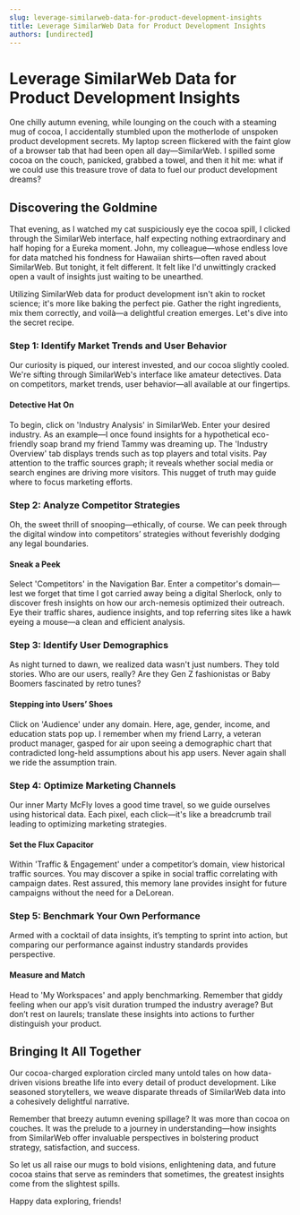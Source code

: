 ```yaml
---
slug: leverage-similarweb-data-for-product-development-insights
title: Leverage SimilarWeb Data for Product Development Insights
authors: [undirected]
---
```



# Leverage SimilarWeb Data for Product Development Insights

One chilly autumn evening, while lounging on the couch with a steaming mug of cocoa, I accidentally stumbled upon the motherlode of unspoken product development secrets. My laptop screen flickered with the faint glow of a browser tab that had been open all day—SimilarWeb. I spilled some cocoa on the couch, panicked, grabbed a towel, and then it hit me: what if we could use this treasure trove of data to fuel our product development dreams?

## Discovering the Goldmine

That evening, as I watched my cat suspiciously eye the cocoa spill, I clicked through the SimilarWeb interface, half expecting nothing extraordinary and half hoping for a Eureka moment. John, my colleague—whose endless love for data matched his fondness for Hawaiian shirts—often raved about SimilarWeb. But tonight, it felt different. It felt like I'd unwittingly cracked open a vault of insights just waiting to be unearthed.

Utilizing SimilarWeb data for product development isn't akin to rocket science; it's more like baking the perfect pie. Gather the right ingredients, mix them correctly, and voilà—a delightful creation emerges. Let's dive into the secret recipe.

### Step 1: Identify Market Trends and User Behavior

Our curiosity is piqued, our interest invested, and our cocoa slightly cooled. We're sifting through SimilarWeb's interface like amateur detectives. Data on competitors, market trends, user behavior—all available at our fingertips.

#### Detective Hat On

To begin, click on 'Industry Analysis' in SimilarWeb. Enter your desired industry. As an example—I once found insights for a hypothetical eco-friendly soap brand my friend Tammy was dreaming up. The 'Industry Overview' tab displays trends such as top players and total visits. Pay attention to the traffic sources graph; it reveals whether social media or search engines are driving more visitors. This nugget of truth may guide where to focus marketing efforts.

### Step 2: Analyze Competitor Strategies

Oh, the sweet thrill of snooping—ethically, of course. We can peek through the digital window into competitors’ strategies without feverishly dodging any legal boundaries.

#### Sneak a Peek

Select 'Competitors' in the Navigation Bar. Enter a competitor's domain—lest we forget that time I got carried away being a digital Sherlock, only to discover fresh insights on how our arch-nemesis optimized their outreach. Eye their traffic shares, audience insights, and top referring sites like a hawk eyeing a mouse—a clean and efficient analysis.

### Step 3: Identify User Demographics

As night turned to dawn, we realized data wasn't just numbers. They told stories. Who are our users, really? Are they Gen Z fashionistas or Baby Boomers fascinated by retro tunes?

#### Stepping into Users’ Shoes

Click on 'Audience' under any domain. Here, age, gender, income, and education stats pop up. I remember when my friend Larry, a veteran product manager, gasped for air upon seeing a demographic chart that contradicted long-held assumptions about his app users. Never again shall we ride the assumption train.

### Step 4: Optimize Marketing Channels

Our inner Marty McFly loves a good time travel, so we guide ourselves using historical data. Each pixel, each click—it's like a breadcrumb trail leading to optimizing marketing strategies.

#### Set the Flux Capacitor

Within 'Traffic & Engagement' under a competitor’s domain, view historical traffic sources. You may discover a spike in social traffic correlating with campaign dates. Rest assured, this memory lane provides insight for future campaigns without the need for a DeLorean.

### Step 5: Benchmark Your Own Performance

Armed with a cocktail of data insights, it’s tempting to sprint into action, but comparing our performance against industry standards provides perspective.

#### Measure and Match

Head to 'My Workspaces' and apply benchmarking. Remember that giddy feeling when our app’s visit duration trumped the industry average? But don’t rest on laurels; translate these insights into actions to further distinguish your product.

## Bringing It All Together

Our cocoa-charged exploration circled many untold tales on how data-driven visions breathe life into every detail of product development. Like seasoned storytellers, we weave disparate threads of SimilarWeb data into a cohesively delightful narrative.

Remember that breezy autumn evening spillage? It was more than cocoa on couches. It was the prelude to a journey in understanding—how insights from SimilarWeb offer invaluable perspectives in bolstering product strategy, satisfaction, and success.

So let us all raise our mugs to bold visions, enlightening data, and future cocoa stains that serve as reminders that sometimes, the greatest insights come from the slightest spills.

Happy data exploring, friends!